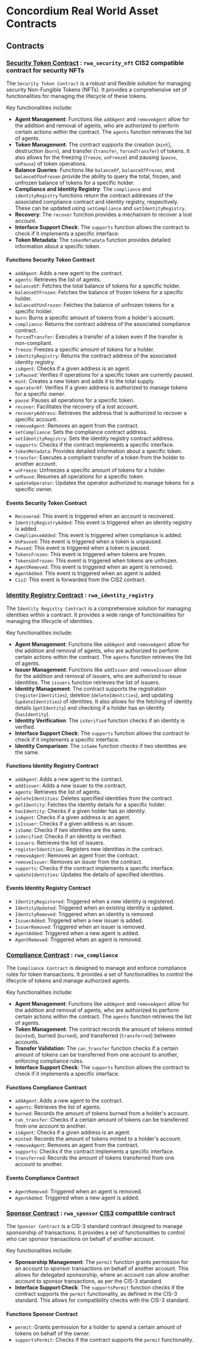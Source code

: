 # Concordium Real World Asset Contracts

## Contracts

### [Security Token Contract](./security-nft/src/lib.rs) : `rwa_security_nft` CIS2 compatible contract for security NFTs

The `Security Token Contract` is a robust and flexible solution for managing security Non-Fungible Tokens (NFTs). It provides a comprehensive set of functionalities for managing the lifecycle of these tokens.

Key functionalities include:

- **Agent Management**: Functions like `addAgent` and `removeAgent` allow for the addition and removal of agents, who are authorized to perform certain actions within the contract. The `agents` function retrieves the list of agents.
- **Token Management**: The contract supports the creation (`mint`), destruction (`burn`), and transfer (`transfer`, `forcedTransfer`) of tokens. It also allows for the freezing (`freeze`, `unFreeze`) and pausing (`pause`, `unPause`) of token operations.
- **Balance Queries**: Functions like `balanceOf`, `balanceOfFrozen`, and `balanceOfUnFrozen` provide the ability to query the total, frozen, and unfrozen balance of tokens for a specific holder.
- **Compliance and Identity Registry**: The `compliance` and `identityRegistry` functions return the contract addresses of the associated compliance contract and identity registry, respectively. These can be updated using `setCompliance` and `setIdentityRegistry`.
- **Recovery**: The `recover` function provides a mechanism to recover a lost account.
- **Interface Support Check**: The `supports` function allows the contract to check if it implements a specific interface.
- **Token Metadata**: The `tokenMetadata` function provides detailed information about a specific token.

#### Functions Security Token Contract

- `addAgent`: Adds a new agent to the contract.
- `agents`: Retrieves the list of agents.
- `balanceOf`: Fetches the total balance of tokens for a specific holder.
- `balanceOfFrozen`: Fetches the balance of frozen tokens for a specific holder.
- `balanceOfUnFrozen`: Fetches the balance of unfrozen tokens for a specific holder.
- `burn`: Burns a specific amount of tokens from a holder's account.
- `compliance`: Returns the contract address of the associated compliance contract.
- `forcedTransfer`: Executes a transfer of a token even if the transfer is non-compliant.
- `freeze`: Freezes a specific amount of tokens for a holder.
- `identityRegistry`: Returns the contract address of the associated identity registry.
- `isAgent`: Checks if a given address is an agent.
- `isPaused`: Verifies if operations for a specific token are currently paused.
- `mint`: Creates a new token and adds it to the total supply.
- `operatorOf`: Verifies if a given address is authorized to manage tokens for a specific owner.
- `pause`: Pauses all operations for a specific token.
- `recover`: Facilitates the recovery of a lost account.
- `recoveryAddress`: Retrieves the address that is authorized to recover a specific account.
- `removeAgent`: Removes an agent from the contract.
- `setCompliance`: Sets the compliance contract address.
- `setIdentityRegistry`: Sets the identity registry contract address.
- `supports`: Checks if the contract implements a specific interface.
- `tokenMetadata`: Provides detailed information about a specific token.
- `transfer`: Executes a compliant transfer of a token from the holder to another account.
- `unFreeze`: Unfreezes a specific amount of tokens for a holder.
- `unPause`: Resumes all operations for a specific token.
- `updateOperator`: Updates the operator authorized to manage tokens for a specific owner.

#### Events Security Token Contract

- `Recovered`: This event is triggered when an account is recovered.
- `IdentityRegistryAdded`: This event is triggered when an identity registry is added.
- `ComplianceAdded`: This event is triggered when compliance is added.
- `UnPaused`: This event is triggered when a token is unpaused.
- `Paused`: This event is triggered when a token is paused.
- `TokensFrozen`: This event is triggered when tokens are frozen.
- `TokensUnFrozen`: This event is triggered when tokens are unfrozen.
- `AgentRemoved`: This event is triggered when an agent is removed.
- `AgentAdded`: This event is triggered when an agent is added.
- `Cis2`: This event is forwarded from the CIS2 contract.

### [Identity Registry Contract](./identity-registry/src/lib.rs) : `rwa_identity_registry`

The `Identity Registry Contract` is a comprehensive solution for managing identities within a contract. It provides a wide range of functionalities for managing the lifecycle of identities.

Key functionalities include:

- **Agent Management**: Functions like `addAgent` and `removeAgent` allow for the addition and removal of agents, who are authorized to perform certain actions within the contract. The `agents` function retrieves the list of agents.
- **Issuer Management**: Functions like `addIssuer` and `removeIssuer` allow for the addition and removal of issuers, who are authorized to issue identities. The `issuers` function retrieves the list of issuers.
- **Identity Management**: The contract supports the registration (`registerIdentities`), deletion (`deleteIdentities`), and updating (`updateIdentities`) of identities. It also allows for the fetching of identity details (`getIdentity`) and checking if a holder has an identity (`hasIdentity`).
- **Identity Verification**: The `isVerified` function checks if an identity is verified.
- **Interface Support Check**: The `supports` function allows the contract to check if it implements a specific interface.
- **Identity Comparison**: The `isSame` function checks if two identities are the same.

#### Functions Identity Registry Contract

- `addAgent`: Adds a new agent to the contract.
- `addIssuer`: Adds a new issuer to the contract.
- `agents`: Retrieves the list of agents.
- `deleteIdentities`: Deletes specified identities from the contract.
- `getIdentity`: Fetches the identity details for a specific holder.
- `hasIdentity`: Checks if a given holder has an identity.
- `isAgent`: Checks if a given address is an agent.
- `isIssuer`: Checks if a given address is an issuer.
- `isSame`: Checks if two identities are the same.
- `isVerified`: Checks if an identity is verified.
- `issuers`: Retrieves the list of issuers.
- `registerIdentities`: Registers new identities in the contract.
- `removeAgent`: Removes an agent from the contract.
- `removeIssuer`: Removes an issuer from the contract.
- `supports`: Checks if the contract implements a specific interface.
- `updateIdentities`: Updates the details of specified identities.

#### Events Identity Registry Contract

- `IdentityRegistered`: Triggered when a new identity is registered.
- `IdentityUpdated`: Triggered when an existing identity is updated.
- `IdentityRemoved`: Triggered when an identity is removed.
- `IssuerAdded`: Triggered when a new issuer is added.
- `IssuerRemoved`: Triggered when an issuer is removed.
- `AgentAdded`: Triggered when a new agent is added.
- `AgentRemoved`: Triggered when an agent is removed.

### [Compliance Contract](./compliance/src/compliance/mod.rs) : `rwa_compliance`

The `Compliance Contract` is designed to manage and enforce compliance rules for token transactions. It provides a set of functionalities to control the lifecycle of tokens and manage authorized agents.

Key functionalities include:

- **Agent Management**: Functions like `addAgent` and `removeAgent` allow for the addition and removal of agents, who are authorized to perform certain actions within the contract. The `agents` function retrieves the list of agents.
- **Token Management**: The contract records the amount of tokens minted (`minted`), burned (`burned`), and transferred (`transferred`) between accounts.
- **Transfer Validation**: The `can_transfer` function checks if a certain amount of tokens can be transferred from one account to another, enforcing compliance rules.
- **Interface Support Check**: The `supports` function allows the contract to check if it implements a specific interface.

#### Functions Compliance Contract

- `addAgent`: Adds a new agent to the contract.
- `agents`: Retrieves the list of agents.
- `burned`: Records the amount of tokens burned from a holder's account.
- `can_transfer`: Checks if a certain amount of tokens can be transferred from one account to another.
- `isAgent`: Checks if a given address is an agent.
- `minted`: Records the amount of tokens minted to a holder's account.
- `removeAgent`: Removes an agent from the contract.
- `supports`: Checks if the contract implements a specific interface.
- `transferred`: Records the amount of tokens transferred from one account to another.

#### Events Compliance Contract

- `AgentRemoved`: Triggered when an agent is removed.
- `AgentAdded`: Triggered when a new agent is added.

### [Sponsor Contract](./sponsor/src/lib.rs) : `rwa_sponsor` [CIS3](https://proposals.concordium.software/CIS/cis-3.html) compatible contract

The `Sponsor Contract` is a CIS-3 standard contract designed to manage sponsorship of transactions. It provides a set of functionalities to control who can sponsor transactions on behalf of another account.

Key functionalities include:

- **Sponsorship Management**: The `permit` function grants permission for an account to sponsor transactions on behalf of another account. This allows for delegated sponsorship, where an account can allow another account to sponsor transactions, as per the CIS-3 standard.
- **Interface Support Check**: The `supportsPermit` function checks if the contract supports the `permit` functionality, as defined in the CIS-3 standard. This allows for compatibility checks with the CIS-3 standard.

#### Functions Sponsor Contract

- `permit`: Grants permission for a holder to spend a certain amount of tokens on behalf of the owner.
- `supportsPermit`: Checks if the contract supports the `permit` functionality.
